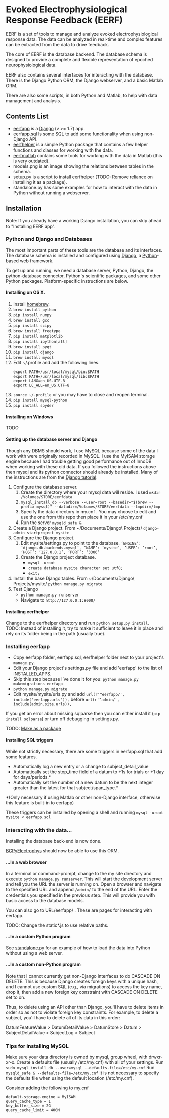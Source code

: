 # Evoked Electrophysiological Response Feedback (EERF)

EERF is a set of tools to manage and analyze evoked electrophysiological response data.
The data can be analyzed in real-time and complex features can be extracted from the data to drive feedback.

The core of EERF is the database backend.
The database schema is designed to provide a complete and flexible representation of epoched neurophysiological data.

EERF also contains several interfaces for interacting with the database.
There is the Django Python ORM, the Django webserver, and a basic Matlab ORM.

There are also some scripts, in both Python and Matlab, to help with data management and analysis.

## Contents List

- [eerfapp](https://github.com/cboulay/EERF/tree/master/eerfapp) is a [Django](https://www.djangoproject.com/) (v >= 1.7) app.
- eerfapp.sql Is some SQL to add some functionality when using non-Django API.
- [eerfhelper](https://github.com/cboulay/EERF/tree/master/eerfhelper) is a simple 
Python package that contains a few helper functions and classes for working with the data.
- [eerfmatlab](https://github.com/cboulay/EERF/tree/master/eerfmatlab) contains 
some tools for working with the data in Matlab (this is very outdated).
- models.png is an image showing the relations between tables in the schema.
- setup.py is a script to install eerfhelper (TODO: Remove reliance on installing it as a package).
- standalone.py has some examples for how to interact with the data in Python without running a webserver.

## Installation

Note: If you already have a working Django installation, you can skip ahead to "Installing EERF app".

### Python and Django and Databases

The most important parts of these tools are the database and its interfaces. The database schema is installed and configured using [Django](https://www.djangoproject.com/download/), a [Python](https://www.python.org/)-based web framework.

To get up and running, we need a database server, Python, Django, the python-database connector, Python's scientific packages, and some other Python packages. Platform-specific instructions are below.

#### Installing on OS X.

1. Install [homebrew](http://brew.sh/).
2. `brew install python`
3. `pip install numpy`
4. `brew install gcc`
5. `pip install scipy`
6. `brew install freetype`
7. `pip install matplotlib`
8. `pip install ipython[all]`
9. `brew install pyqt`
10. `pip install django`
11. `brew install mysql`
12. Edit ~/.profile and add the following lines.
    ```
    export PATH=/usr/local/mysql/bin:$PATH
    export PATH=/usr/local/mysql/lib:$PATH
    export LANG=en_US.UTF-8
    export LC_ALL=en_US.UTF-8
    ```
13. `source ~/.profile` or you may have to close and reopen terminal.
14. `pip install mysql-python`
15. `pip install spyder`

#### Installing on Windows

TODO

#### Setting up the database server and Django

Though any DBMS should work, I use MySQL because some of the data I work with were originally recorded in MySQL. I use the MyISAM storage engine because I had trouble getting good performance out of InnoDB when working with these old data. If you followed the instructions above then mysql and its python connector should already be installed.
Many of the instructions are from the [Django tutorial](https://docs.djangoproject.com/en/dev/intro/tutorial01/):

1. Configure the database server.
    1. Create the directory where your mysql data will reside. I used `mkdir /Volumes/STORE/eerfdata`
    2. `mysql_install_db --verbose --user=root --basedir="$(brew --prefix mysql)" --datadir=/Volumes/STORE/eerfdata --tmpdir=/tmp`
    3. Specify the data directory in my.cnf . You may choose to edit and use the one from this repo then place it in your /etc/my.cnf
    4. Run the server `mysqld_safe &`
2. Create a Django project. From ~/Documents/Django\ Projects/ `django-admin startproject mysite`
3. Configure the Django project.
    1. Edit mysite/settings.py to point to the database. `’ENGINE’: ‘django.db.backends.mysql’, ’NAME’: ‘mysite’, ’USER’: ‘root’, ‘HOST’: ’127.0.0.1’, ‘PORT’: ‘3306’`
    2. Create the Django project database.
        - `mysql -uroot`
        - `create database mysite character set utf8;`
        - `exit;`
4. Install the base Django tables. From ~/Documents/Django\ Projects/mysite/ `python manage.py migrate`
5. Test Django
    - `python manage.py runserver`
    - Navigate to `http://127.0.0.1:8000/`

#### Installing eerfhelper

Change to the eerfhelper directory and run `python setup.py install`.
TODO: Instead of installing it, try to make it sufficient to leave it in place
and rely on its folder being in the path (usually true).

### Installing eerfapp

- Copy eerfapp folder, eerfapp.sql, eerfhelper folder next to your project's `manage.py`.
- Edit your Django project's settings.py file and add 'eerfapp' to the list of INSTALLED_APPS.
- Skip this step because I’ve done it for you: `python manage.py makemigrations eerfapp`
- `python manage.py migrate`
- Edit mysite/mysite/urls.py and add `url(r'^eerfapp/', include('eerfapp.urls')),` before `url(r'^admin/', include(admin.site.urls)),`

If you get an error about missing sqlparse then you can either install it (`pip install sqlparse`) or turn off debugging in settings.py.

TODO: [Make as a package](https://docs.djangoproject.com/en/dev/intro/reusable-apps/)

#### Installing SQL triggers

While not strictly necessary, there are some triggers in eerfapp.sql that add some features.
- Automatically log a new entry or a change to subject_detail_value
- Automatically set the stop_time field of a datum to +1s for trials or +1 day for days/periods.*
- Automatically set the number of a new datum to be the next integer greater than the latest for that subject/span_type.*

*(Only necessary if using Matlab or other non-Django interface,
otherwise this feature is built-in to eerfapp)

These triggers can be installed by opening a shell and running
`mysql -uroot mysite < eerfapp.sql`

### Interacting with the data...

Installing the database back-end is now done.

[BCPyElectrophys](https://github.com/cboulay/BCPyElectrophys) should now be able to use this ORM.

#### ...In a web browser

In a terminal or command-prompt, change to the my site directory and execute
`python manage.py runserver`.
This will start the development server and tell you the URL the server is running on.
Open a browser and navigate to the specified URL and append `/admin/` to the end of the URL.
Enter the credentials you specified in the previous step. This will provide you with basic access to the database models.

You can also go to URL/eerfapp/ . These are pages for interacting with eerfapp.

TODO: Change the static\*.js to use relative paths.

#### ...In a custom Python program

See [standalone.py](https://github.com/cboulay/EERF/tree/master/standalone.py)
for an example of how to load the data into Python without using a web server.

#### ...In a custom non-Python program

Note that I cannot currently get non-Django interfaces to do CASCADE ON DELETE.
This is because Django creates foreign keys with a unique hash, and I cannot
use custom SQL (e.g., via migrations) to access the key name, drop it, then
add a new foreign key constraint with CASCADE ON DELETE set to on.

Thus, to delete using an API other than Django, you'll have to delete items
in order so as not to violate foreign key constraints.
For example, to delete a subject, you'll have to delete all of its data in this order:

DatumFeatureValue > DatumDetailValue > DatumStore > Datum > SubjectDetailValue > SubjectLog > Subject

### Tips for installing MySQL

Make sure your data directory is owned by mysql, group wheel, with drwxr-xr-x.
Create a defaults file (usually /etc/my.cnf) with all of your settings.
Run `sudo mysql_install_db --user=mysql --defaults-file=/etc/my.cnf`
Run `mysqld_safe & --defaults-file=/etc/my.cnf`
It is not necessary to specify the defaults file when using the default location (/etc/my.cnf).

Consider adding the following to my.cnf
```
default-storage-engine = MyISAM
query_cache_type = 1
key_buffer_size = 2G
query_cache_limit = 400M
```